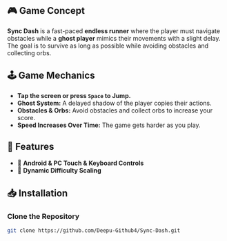 
## 🎮 Game Concept
**Sync Dash** is a fast-paced **endless runner** where the player must navigate obstacles while a **ghost player** mimics their movements with a slight delay. The goal is to survive as long as possible while avoiding obstacles and collecting orbs.

## 🕹️ Game Mechanics
- **Tap the screen or press `Space` to Jump.**  
- **Ghost System:** A delayed shadow of the player copies their actions.  
- **Obstacles & Orbs:** Avoid obstacles and collect orbs to increase your score.  
- **Speed Increases Over Time:** The game gets harder as you play.  

## 🎨 Features
- 🔹 **Android & PC Touch & Keyboard Controls**  
- 🔹 **Dynamic Difficulty Scaling**  

## 📥 Installation
### **Clone the Repository**
```sh
git clone https://github.com/Deepu-Github4/Sync-Dash.git
